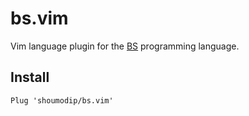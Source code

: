 # bs.vim
Vim language plugin for the [BS](https://shoumodip.github.io/bs/) programming language.

## Install
```vim
Plug 'shoumodip/bs.vim'
```
